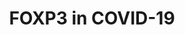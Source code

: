 ---
annotations:
- id: PW:0000013
  parent: disease pathway
  type: Pathway Ontology
  value: disease pathway
- id: DOID:0080600
  parent: disease by infectious agent
  type: Disease Ontology
  value: COVID-19
- id: CL:0000084
  parent: native cell
  type: Cell Type Ontology
  value: T cell
authors:
- Iljadw
- MaintBot
- Fehrhart
- Eweitz
citedin:
- link: PMC9138293
  title: 'An NF-κB- and Therapy-Related Regulatory Network in Glioma: A Potential
    Mechanism of Action for Natural Antiglioma Agents (2022)'
communities:
- COVID19
description: FOXP3 in Covid-19
last-edited: 2021-06-02
ndex: cb9f20b8-8b75-11eb-9e72-0ac135e8bacf
organisms:
- Homo sapiens
redirect_from:
- /index.php/Pathway:WP5063
- /instance/WP5063
- /instance/WP5063_rr118833
revision: r118833
schema-jsonld:
- '@context': https://schema.org/
  '@id': https://wikipathways.github.io/pathways/WP5063.html
  '@type': Dataset
  creator:
    '@type': Organization
    name: WikiPathways
  description: FOXP3 in Covid-19
  keywords:
  - CD28
  - CD80
  - CD86
  - FOXP3
  - IL2
  - IL2RA
  - IL2RB
  - IL2RG
  - IL6
  - IL6R
  - IL6ST
  - IL7R
  - MHC-II beta
  - STAT3
  - STAT5A
  - STAT5B
  license: CC0
  name: FOXP3 in COVID-19
seo: CreativeWork
title: FOXP3 in COVID-19
wpid: WP5063
---